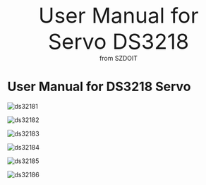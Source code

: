 <center> <font size=10> User Manual for Servo DS3218 </font></center>

<center> from SZDOIT </center>



# User Manual for DS3218 Servo

![ds32181](https://github.com/SmartArduino/document/raw/master/docs/Robot/Engine/ds3218/ds32181.jpg)

![ds32182](https://github.com/SmartArduino/document/raw/master/docs/Robot/Engine/ds3218/ds32182.jpg)

![ds32183](https://github.com/SmartArduino/document/raw/master/docs/Robot/Engine/ds3218/ds32183.jpg)

![ds32184](https://github.com/SmartArduino/document/raw/master/docs/Robot/Engine/ds3218/ds32184.jpg)

![ds32185](https://github.com/SmartArduino/document/raw/master/docs/Robot/Engine/ds3218/ds32185.jpg)

![ds32186](https://github.com/SmartArduino/document/raw/master/docs/Robot/Engine/ds3218/ds32186.jpg)

​                               

 

 

 

 

 

 

 

 

 

 

 

 